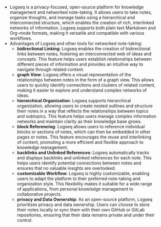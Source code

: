 - Logseq is a privacy-focused, open-source platform for knowledge management and networked note-taking. It allows users to take notes, organize thoughts, and manage tasks using a hierarchical and interconnected structure, which enables the creation of rich, interlinked networks of information. Logseq supports both plain text Markdown and Org-mode formats, making it versatile and compatible with various workflows.
- Advantages of Logseq and other tools for networked note-taking:
	- **bidirectional Linking**: Logseq enables the creation of bidirectional links between notes, fostering an interconnected web of ideas and concepts. This feature helps users establish relationships between different pieces of information and provides an intuitive way to navigate through related content.
	- **graph View**: Logseq offers a visual representation of the relationships between notes in the form of a graph view. This allows users to quickly identify connections and clusters of related content, making it easier to explore and understand complex networks of ideas.
	- **hierarchical Organization**: Logseq supports hierarchical organization, allowing users to create nested outlines and structure their notes in a way that reflects the relationships between topics and subtopics. This feature helps users manage complex information networks and maintain clarity as their knowledge base grows.
	- **block Referencing**: Logseq allows users to reference individual blocks or sections of notes, which can then be embedded in other pages or notes. This feature encourages the reuse and interlinking of content, promoting a more efficient and flexible approach to knowledge management.
	- **backlinks and Unlinked References**: Logseq automatically tracks and displays backlinks and unlinked references for each note. This helps users identify potential connections between notes and ensures that no valuable insights are overlooked.
	- **customizable Workflow**: Logseq is highly customizable, enabling users to adapt the platform to their preferred note-taking and organization style. This flexibility makes it suitable for a wide range of applications, from personal knowledge management to collaborative projects.
	- **privacy and Data Ownership**: As an open-source platform, Logseq prioritizes privacy and data ownership. Users can choose to store their notes locally or sync them with their own GitHub or GitLab repositories, ensuring that their data remains private and under their control.
